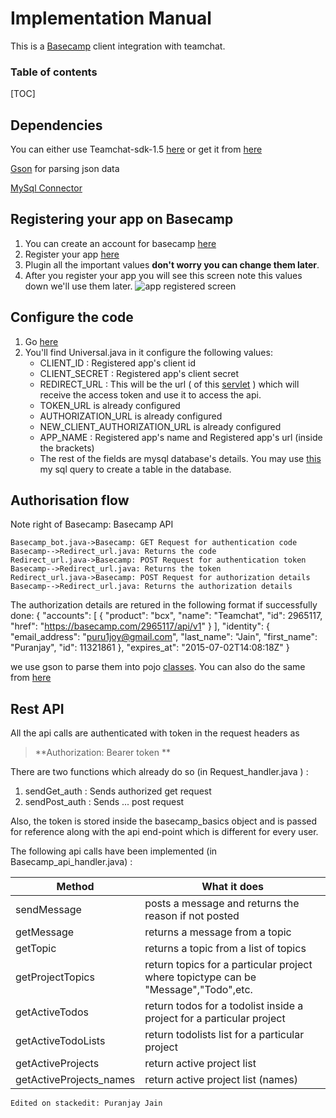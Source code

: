 Implementation Manual
=======================

This is a [Basecamp](https://basecamp.com/) client integration with teamchat.

### Table of contents

[TOC]

Dependencies
----------

You can either use Teamchat-sdk-1.5 [here](https://github.com/madhuteamchat/Teamchat/blob/master/Integrations/Basecamp/code/teamchat-client-sdk.1.5.jar) or get it from [here](http://www.teamchat.com/en/client-sdk-download/)

[Gson](https://github.com/madhuteamchat/Teamchat/blob/master/Integrations/Basecamp/code/gson-2.3.1.jar) for parsing json data

[MySql Connector](https://github.com/madhuteamchat/Teamchat/blob/master/Integrations/Basecamp/code/mysql-connector-java-5.1.35-bin.jar)

Registering your app on Basecamp
----------

1. You can create an account for basecamp [here](https://basecamp.com/start)
2. Register your app [here](https://integrate.37signals.com/) 
3. Plugin all the important values **don't worry you can change them later**.
4. After you register your app you will see this screen note this values down we'll use them later. 
 ![app registered screen](https://raw.githubusercontent.com/madhuteamchat/Teamchat/master/Integrations/Basecamp/Artifacts/Implementation/app_registered.png)


Configure the code
----------
1. Go [here](https://github.com/madhuteamchat/Teamchat/tree/master/Integrations/Basecamp/code/Bot/src/com/teamchat/integrations/basecamp)
2. You'll find Universal.java in it configure the following values:
	 - CLIENT_ID : Registered app's client id
	 - CLIENT_SECRET : Registered app's client secret
	 - REDIRECT_URL : This will be the url ( of this [servlet](https://github.com/madhuteamchat/Teamchat/blob/master/Integrations/Basecamp/code/Bot/src/com/teamchat/integrations/basecamp/Redirect_url.java) ) which will receive the access token and use it to access the api. 
	 - TOKEN_URL is already configured
	 - AUTHORIZATION_URL is already configured
	 -  NEW_CLIENT_AUTHORIZATION_URL is already configured
	 - APP_NAME : Registered app's name and Registered app's url (inside the brackets)
	 - The rest of the fields are mysql database's details. You may use [this](https://github.com/madhuteamchat/Teamchat/blob/master/Integrations/Basecamp/Artifacts/Sql%20Queries/create_auth_table) my sql query to create a table in the database.
	
Authorisation flow
----------
 Note right of Basecamp: Basecamp API
 
```sequence
Basecamp_bot.java->Basecamp: GET Request for authentication code
Basecamp-->Redirect_url.java: Returns the code
Redirect_url.java->Basecamp: POST Request for authentication token
Basecamp-->Redirect_url.java: Returns the token
Redirect_url.java->Basecamp: POST Request for authorization details
Basecamp-->Redirect_url.java: Returns the authorization details
```

The authorization details are retured in the following format if successfully done:
{
		 "accounts": [
		 {
			 "product": "bcx",
			 "name": "Teamchat",
			 "id": 2965117,
			 "href": "https://basecamp.com/2965117/api/v1"
		 }
		 ],
		 "identity": {
		 "email_address": "puru1joy@gmail.com",
		 "last_name": "Jain",
		 "first_name": "Puranjay",
		 "id": 11321861
		 },
		 "expires_at": "2015-07-02T14:08:18Z"
}

we use gson to parse them into pojo [classes](https://github.com/madhuteamchat/Teamchat/tree/master/Integrations/Basecamp/code/Bot/src/com/basecamp/classes). You can also do the same from [here](jsonschema2pojo.org)

Rest API
----------

All the api calls are authenticated with token in the request headers as 
> **Authorization: Bearer token **

There are two functions which already do so (in Request_handler.java ) :

 1. sendGet_auth : Sends authorized get request
 2. sendPost_auth : Sends ... post request

Also, the token is stored inside the basecamp_basics object and is passed for reference along with the api end-point which is different for every user.

The following api calls have been implemented (in Basecamp_api_handler.java) :

|Method|What it does| 
 ----------------- | ---------------------------- |
|sendMessage|posts a message and returns the reason if not posted|
|getMessage|returns a message from a topic|
|getTopic|returns a topic from a list of topics|
|getProjectTopics|return topics for a particular project where topictype can be "Message","Todo",etc.|
|getActiveTodos|return todos for a todolist inside a project for a particular project|
|getActiveTodoLists|return todolists list for a particular project|
|getActiveProjects|return active project list|
|getActiveProjects_names|return active project list (names)|

`Edited on stackedit: Puranjay Jain`
 



		



